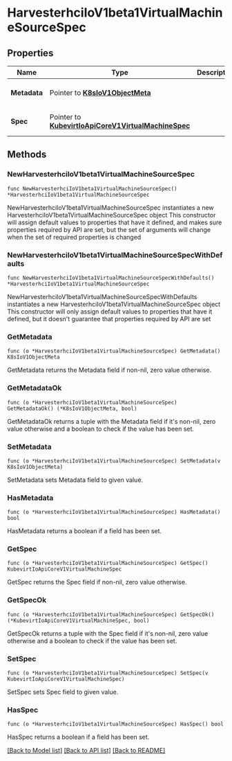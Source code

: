 # HarvesterhciIoV1beta1VirtualMachineSourceSpec

## Properties

Name | Type | Description | Notes
------------ | ------------- | ------------- | -------------
**Metadata** | Pointer to [**K8sIoV1ObjectMeta**](K8sIoV1ObjectMeta.md) |  | [optional] [default to {}]
**Spec** | Pointer to [**KubevirtIoApiCoreV1VirtualMachineSpec**](KubevirtIoApiCoreV1VirtualMachineSpec.md) |  | [optional] [default to {}]

## Methods

### NewHarvesterhciIoV1beta1VirtualMachineSourceSpec

`func NewHarvesterhciIoV1beta1VirtualMachineSourceSpec() *HarvesterhciIoV1beta1VirtualMachineSourceSpec`

NewHarvesterhciIoV1beta1VirtualMachineSourceSpec instantiates a new HarvesterhciIoV1beta1VirtualMachineSourceSpec object
This constructor will assign default values to properties that have it defined,
and makes sure properties required by API are set, but the set of arguments
will change when the set of required properties is changed

### NewHarvesterhciIoV1beta1VirtualMachineSourceSpecWithDefaults

`func NewHarvesterhciIoV1beta1VirtualMachineSourceSpecWithDefaults() *HarvesterhciIoV1beta1VirtualMachineSourceSpec`

NewHarvesterhciIoV1beta1VirtualMachineSourceSpecWithDefaults instantiates a new HarvesterhciIoV1beta1VirtualMachineSourceSpec object
This constructor will only assign default values to properties that have it defined,
but it doesn't guarantee that properties required by API are set

### GetMetadata

`func (o *HarvesterhciIoV1beta1VirtualMachineSourceSpec) GetMetadata() K8sIoV1ObjectMeta`

GetMetadata returns the Metadata field if non-nil, zero value otherwise.

### GetMetadataOk

`func (o *HarvesterhciIoV1beta1VirtualMachineSourceSpec) GetMetadataOk() (*K8sIoV1ObjectMeta, bool)`

GetMetadataOk returns a tuple with the Metadata field if it's non-nil, zero value otherwise
and a boolean to check if the value has been set.

### SetMetadata

`func (o *HarvesterhciIoV1beta1VirtualMachineSourceSpec) SetMetadata(v K8sIoV1ObjectMeta)`

SetMetadata sets Metadata field to given value.

### HasMetadata

`func (o *HarvesterhciIoV1beta1VirtualMachineSourceSpec) HasMetadata() bool`

HasMetadata returns a boolean if a field has been set.

### GetSpec

`func (o *HarvesterhciIoV1beta1VirtualMachineSourceSpec) GetSpec() KubevirtIoApiCoreV1VirtualMachineSpec`

GetSpec returns the Spec field if non-nil, zero value otherwise.

### GetSpecOk

`func (o *HarvesterhciIoV1beta1VirtualMachineSourceSpec) GetSpecOk() (*KubevirtIoApiCoreV1VirtualMachineSpec, bool)`

GetSpecOk returns a tuple with the Spec field if it's non-nil, zero value otherwise
and a boolean to check if the value has been set.

### SetSpec

`func (o *HarvesterhciIoV1beta1VirtualMachineSourceSpec) SetSpec(v KubevirtIoApiCoreV1VirtualMachineSpec)`

SetSpec sets Spec field to given value.

### HasSpec

`func (o *HarvesterhciIoV1beta1VirtualMachineSourceSpec) HasSpec() bool`

HasSpec returns a boolean if a field has been set.


[[Back to Model list]](../README.md#documentation-for-models) [[Back to API list]](../README.md#documentation-for-api-endpoints) [[Back to README]](../README.md)


